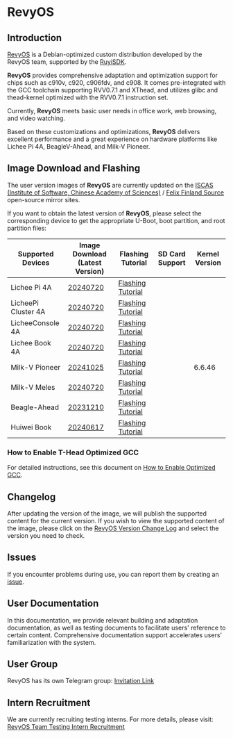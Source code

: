 # RevyOS

## Introduction

[RevyOS](https://github.com/revyos) is a Debian-optimized custom distribution developed by the RevyOS team, supported by the [RuyiSDK](https://github.com/ruyisdk). 

__RevyOS__ provides comprehensive adaptation and optimization support for chips such as c910v, c920, c906fdv, and c908. It comes pre-integrated with the GCC toolchain supporting RVV0.7.1 and XThead, and utilizes glibc and thead-kernel optimized with the RVV0.7.1 instruction set.

Currently, __RevyOS__ meets basic user needs in office work, web browsing, and video watching.

Based on these customizations and optimizations, __RevyOS__ delivers excellent performance and a great experience on hardware platforms like Lichee Pi 4A, BeagleV-Ahead, and Milk-V Pioneer.

## Image Download and Flashing

The user version images of __RevyOS__ are currently updated on the [ISCAS (Institute of Software, Chinese Academy of Sciences)](https://mirror.iscas.ac.cn/revyos) / [Felix Finland Source](https://mirrors.felixc.at/revyos/) open-source mirror sites.

If you want to obtain the latest version of __RevyOS__, please select the corresponding device to get the appropriate U-Boot, boot partition, and root partition files:

| Supported Devices | Image Download (Latest Version) | Flashing Tutorial | SD Card Support | Kernel Version |
| --- | --- | --- | --- | --- |
| Lichee Pi 4A | [20240720](https://mirror.iscas.ac.cn/revyos/extra/images/lpi4a/20240720/) | [Flashing Tutorial](./Installation/licheepi4a.md) |  |  |
| LicheePi Cluster 4A | [20240720](https://mirror.iscas.ac.cn/revyos/extra/images/lpi4a/) | [Flashing Tutorial](./Installation/licheepi4a.md)  |  |  |
| LicheeConsole 4A | [20240720](https://mirror.iscas.ac.cn/revyos/extra/images/lcon4a/20240720/) | [Flashing Tutorial](./Installation/licheeconsole4a.md)  |  |  |
| Lichee Book 4A | [20240720](https://mirror.iscas.ac.cn/revyos/extra/images/laptop4a/) | [Flashing Tutorial](./Installation/licheebook.md)  |  |  |
| Milk-V Pioneer | [20241025](https://mirror.iscas.ac.cn/revyos/extra/images/sg2042/20241025/) | [Flashing Tutorial](./Installation/milkv-pioneer.md)  |  | 6.6.46 |
| Milk-V Meles | [20240720](https://mirror.iscas.ac.cn/revyos/extra/images/meles/20240720/) | [Flashing Tutorial](https://milkv.io/zh/docs/meles/installation)  |  |  |
| Beagle-Ahead | [20231210](https://mirror.iscas.ac.cn/revyos/extra/images/beagle/20231210/) | [Flashing Tutorial]()  |  |  |
| Huiwei Book | [20240617](https://mirror.iscas.ac.cn/revyos/extra/images/huiwei/test/20240617/) | [Flashing Tutorial]()  |  |  |

### How to Enable T-Head Optimized GCC

For detailed instructions, see this document on [How to Enable Optimized GCC](build/debian/enable_optimization_gcc.md).

## Changelog

After updating the version of the image, we will publish the supported content for the current version. If you wish to view the supported content of the image, please click on the [RevyOS Version Change Log](./changelog/lpi4a/20240601.md) and select the version you need to check.

## Issues

If you encounter problems during use, you can report them by creating an [issue](https://github.com/revyos/revyos/issues).

## User Documentation

In this documentation, we provide relevant building and adaptation documentation, as well as testing documents to facilitate users' reference to certain content. Comprehensive documentation support accelerates users' familiarization with the system.

## User Group

RevyOS has its own Telegram group: [Invitation Link](https://t.me/+Pi6px22-OsUxM2M1)

## Intern Recruitment

We are currently recruiting testing interns. For more details, please visit: [RevyOS Team Testing Intern Recruitment](https://github.com/plctlab/weloveinterns/blob/master/open-internships.md#j143-revyos%E5%B0%8F%E9%98%9F%E6%B5%8B%E8%AF%95%E5%AE%9E%E4%B9%A0%E7%94%9F20241111%E5%BC%80%E6%94%BE100%E5%90%8D)